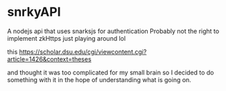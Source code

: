 # snrkyAPI
A nodejs api that uses snarksjs for authentication
Probably not the right to implement zkHttps just playing around lol

this https://scholar.dsu.edu/cgi/viewcontent.cgi?article=1426&context=theses

and thought it was too complicated for my small brain so I decided to do something with it in the hope of understanding what is going on.

